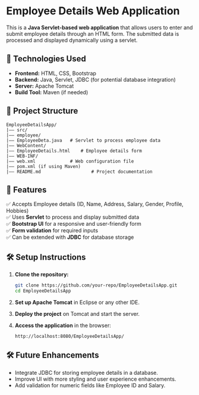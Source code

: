 # Employee Details Web Application  

This is a **Java Servlet-based web application** that allows users to enter and submit employee details through an HTML form. The submitted data is processed and displayed dynamically using a servlet.  

## 📌 Technologies Used  

- **Frontend:** HTML, CSS, Bootstrap  
- **Backend:** Java, Servlet, JDBC (for potential database integration)  
- **Server:** Apache Tomcat  
- **Build Tool:** Maven (if needed)  

## 📂 Project Structure  

```
EmployeeDetailsApp/
|—— src/
|—— employee/
|—— EmployeeDeta.java   # Servlet to process employee data
|—— WebContent/
|—— EmployeeDetails.html    # Employee details form
|—— WEB-INF/
|—— web.xml             # Web configuration file
|—— pom.xml (if using Maven)
|—— README.md                   # Project documentation
```

## 🚀 Features  

✅ Accepts Employee details (ID, Name, Address, Salary, Gender, Profile, Hobbies)  
✅ Uses **Servlet** to process and display submitted data  
✅ **Bootstrap UI** for a responsive and user-friendly form  
✅ **Form validation** for required inputs  
✅ Can be extended with **JDBC** for database storage  

## 🛠 Setup Instructions  

1. **Clone the repository:**  
   ```bash
   git clone https://github.com/your-repo/EmployeeDetailsApp.git
   cd EmployeeDetailsApp
   ```

2. **Set up Apache Tomcat** in Eclipse or any other IDE.  

3. **Deploy the project** on Tomcat and start the server.  

4. **Access the application** in the browser:  
   ```
   http://localhost:8080/EmployeeDetailsApp/
   ```

## 🛠 Future Enhancements  

- Integrate JDBC for storing employee details in a database.  
- Improve UI with more styling and user experience enhancements.  
- Add validation for numeric fields like Employee ID and Salary.  
